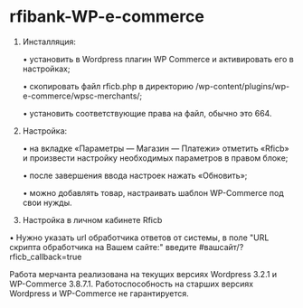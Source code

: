 # rfibank-WP-e-commerce

1. Инсталляция:

	• установить в Wordpress плагин WP Commerce и активировать его в настройках;
	
	• скопировать файл rficb.php в директорию /wp-content/plugins/wp-e-commerce/wpsc-merchants/;
	
	• установить соответствующие права на файл, обычно это 664.

2. Настройка:

	• на вкладке «Параметры — Магазин — Платежи» отметить «Rficb» и произвести настройку необходимых параметров в правом блоке;
	
	• после завершения ввода настроек нажать «Обновить»;
	
	• можно добавлять товар, настраивать шаблон WP-Commerce под свои нужды.
	
3. Настройка в личном кабинете Rficb

  • Нужно указать url обработчика ответов от системы, в поле "URL скрипта обработчика на Вашем сайте:" введите #вашсайт/?rficb_callback=true

    
Работа мерчанта реализована на текущих версиях Wordpress 3.2.1 и WP-Commerce 3.8.7.1. Работоспособность на старших версиях Wordpress и WP-Commerce не гарантируется.

